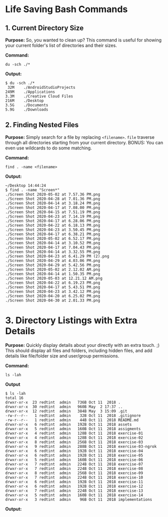 # Life Saving Bash Commands

## 1. Current Directory Size
**Purpose:** So, you wanted to clean up? This command is useful for showing your current folder's list of directories and their sizes.

**Command:**
```
du -sch ./*
```

**Output:**
```
$ du -sch ./*
 32M	./AndroidStudioProjects
249M	./Applications
3.3M	./Creative Cloud Files
216M	./Desktop
3.5G	./Documents
5.9G	./Downloads
```

## 2. Finding Nested Files
**Purpose:** Simply search for a file by replacing `<filename>`. `file` traverse through all directories starting from your current directory. BONUS: You can even use wildcards to do some matching.

**Command:**
```
find . -name <filename>
```

**Output:**
```
~/Desktop 14:44:24
$ find . -name "Screen*"
./Screen Shot 2020-05-02 at 7.57.36 PM.png
./Screen Shot 2020-04-28 at 7.01.36 PM.png
./Screen Shot 2020-04-14 at 3.18.24 PM.png
./Screen Shot 2020-04-17 at 7.08.00 PM.png
./Screen Shot 2020-04-15 at 7.51.19 PM.png
./Screen Shot 2020-04-23 at 7.14.19 PM.png
./Screen Shot 2020-04-17 at 6.28.06 PM.png
./Screen Shot 2020-04-22 at 6.18.13 PM.png
./Screen Shot 2020-04-23 at 3.50.45 PM.png
./Screen Shot 2020-04-17 at 6.38.21 PM.png
./Screen Shot 2020-05-02 at 6.52.17 PM.png
./Screen Shot 2020-04-14 at 3.10.52 PM.png
./Screen Shot 2020-04-17 at 7.04.43 PM.png
./Screen Shot 2020-04-14 at 3.32.55 PM.png
./Screen Shot 2020-04-23 at 6.41.29 PM (2).png
./Screen Shot 2020-04-29 at 4.03.06 PM.png
./Screen Shot 2020-04-29 at 5.42.56 PM.png
./Screen Shot 2020-05-02 at 2.12.02 AM.png
./Screen Shot 2020-04-14 at 1.50.35 PM.png
./Screen Shot 2020-05-03 at 12.21.12 AM.png
./Screen Shot 2020-04-22 at 6.19.23 PM.png
./Screen Shot 2020-04-17 at 5.43.51 PM.png
./Screen Shot 2020-04-23 at 3.42.12 PM.png
./Screen Shot 2020-04-20 at 6.25.02 PM.png
./Screen Shot 2020-04-30 at 2.01.33 PM.png
```

# 3. Directory Listings with Extra Details
**Purpose:** Quickly display details about your directly with an extra touch. ;)
This should display all files and folders, including hidden files, and add details like file/folder size and user/group permissions.

**Command:**
```
ls -lah
```

**Output**
```
$ ls -lah
total 16
drwxr-xr-x  23 redtint  admin   736B Oct 11  2018 .
drwxr-xr-x  30 redtint  admin   960B May  2 17:37 ..
drwxr-xr-x  12 redtint  admin   384B May  3 15:09 .git
-rw-r--r--   1 redtint  admin    32B Oct 11  2018 .gitignore
-rw-r--r--   1 redtint  admin    44B Oct 11  2018 README.md
drwxr-xr-x   6 redtint  admin   192B Oct 11  2018 assets
drwxr-xr-x   5 redtint  admin   160B Oct 11  2018 assigments
drwxr-xr-x   4 redtint  admin   128B Oct 11  2018 exercise-01
drwxr-xr-x   4 redtint  admin   128B Oct 11  2018 exercise-02
drwxr-xr-x   8 redtint  admin   256B Oct 11  2018 exercise-03
drwxr-xr-x   9 redtint  admin   288B Oct 11  2018 exercise-03-ngrok
drwxr-xr-x   6 redtint  admin   192B Oct 11  2018 exercise-04
drwxr-xr-x   6 redtint  admin   192B Oct 11  2018 exercise-05
drwxr-xr-x   5 redtint  admin   160B Oct 11  2018 exercise-06
drwxr-xr-x   7 redtint  admin   224B Oct 11  2018 exercise-07
drwxr-xr-x   7 redtint  admin   224B Oct 11  2018 exercise-08
drwxr-xr-x   8 redtint  admin   256B Oct 11  2018 exercise-09
drwxr-xr-x   7 redtint  admin   224B Oct 11  2018 exercise-10
drwxr-xr-x   6 redtint  admin   192B Oct 11  2018 exercise-11
drwxr-xr-x   6 redtint  admin   192B Oct 11  2018 exercise-12
drwxr-xr-x   7 redtint  admin   224B Oct 11  2018 exercise-13
drwxr-xr-x   5 redtint  admin   160B Oct 11  2018 exercise-14
drwxr-xr-x   3 redtint  admin    96B Oct 11  2018 implementations
```

**Output:**
